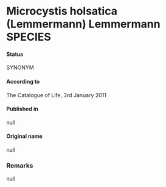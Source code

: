 # Microcystis holsatica (Lemmermann) Lemmermann SPECIES

#### Status
SYNONYM

#### According to
The Catalogue of Life, 3rd January 2011

#### Published in
null

#### Original name
null

### Remarks
null